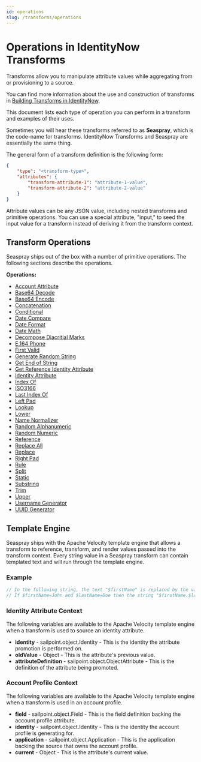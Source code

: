 ```yaml
---
id: operations
slug: /transforms/operations
---
```

# Operations in IdentityNow Transforms

Transforms allow you to manipulate attribute values while aggregating from or provisioning to a source.

You can find more information about the use and construction of transforms in [Building Transforms in IdentityNow](../building_transforms/building_transforms.md#building-transforms-in-identitynow).

This document lists each type of operation you can perform in a transform and examples of their uses.

Sometimes you will hear these transforms referred to as **Seaspray**, which is the code-name for transforms. IdentityNow Transforms and Seaspray are essentially the same thing.

The general form of a transform definition is the following form:

```json
{
    "type": "<transform-type>",
    "attributes": {
        "transform-attribute-1": "attribute-1-value",
        "transform-attribute-2": "attribute-2-value"
    }
}
```

Attribute values can be any JSON value, including nested transforms and primitive operations. You can use a special attribute, "input," to seed the input value for a transform instead of deriving it from the transform context.

## Transform Operations

Seaspray ships out of the box with a number of primitive operations. The following sections describe the operations.

**Operations:**

* [Account Attribute](./operations/account_attribute.md)
* [Base64 Decode](./operations/base64_decode.md)
* [Base64 Encode](./operations/base64_encode.md)
* [Concatenation](./operations/concatenation.md)
* [Conditional](./operations/conditional.md)
* [Date Compare](./operations/date_compare.md)
* [Date Format](./operations/date_format.md)
* [Date Math](./operations/date_math.md)
* [Decompose Diacritial Marks](./operations/decompose_diacritical_marks.md)
* [E.164 Phone](./operations/e164_phone.md)
* [First Valid](./operations/first_valid.md)
* [Generate Random String](./operations/generate_random_string.md)
* [Get End of String](./operations/get_end_of_string.md)
* [Get Reference Identity Attribute](./operations/get_reference_identity_attribute.md)
* [Identity Attribute](./operations/identity_attribute.md)
* [Index Of](./operations/index_of.md)
* [ISO3166](./operations/iso_3166.md)
* [Last Index Of](./operations/last_index_of.md)
* [Left Pad](./operations/left_pad.md)
* [Lookup](./operations/lookup.md)
* [Lower](./operations/lower.md)
* [Name Normalizer](./operations/name_normalizer.md)
* [Random Alphanumeric](./operations/random_alphanumeric.md)
* [Random Numeric](./operations/random_numeric.md)
* [Reference](./operations/reference.md)
* [Replace All](./operations/replace_all.md)
* [Replace](./operations/replace.md)
* [Right Pad](./operations/right_pad.md)
* [Rule](./operations/rule.md)
* [Split](./operations/split.md)
* [Static](./operations/substring.md)
* [Substring](./operations/trim.md)
* [Trim](./operations/trim.md)
* [Upper](./operations/upper.md)
* [Username Generator](./operations/username_generator.md)
* [UUID Generator](./operations/uuid_generator.md)

## Template Engine

Seaspray ships with the Apache Velocity template engine that allows a transform to reference, transform, and render values passed into the transform context. Every string value in a Seaspray transform can contain templated text and will run through the template engine.

### Example

```javascript
// In the following string, the text "$firstName" is replaced by the value of firstName in the template context. The same goes for "$lastName".
// If $firstName=John and $lastName=Doe then the string "$firstName.$lastName" would render as "John.Doe"
```

### Identity Attribute Context

The following variables are available to the Apache Velocity template engine when a transform is used to source an identity attribute.

* **identity** - sailpoint.object.Identity - This is the identity the attribute promotion is performed on.
* **oldValue** - Object - This is the attribute's previous value.
* **attributeDefinition** - sailpoint.object.ObjectAttribute - This is the definition of the attribute being promoted.

### Account Profile Context

The following variables are available to the Apache Velocity template engine when a transform is used in an account profile.

* **field** - sailpoint.object.Field - This is the field definition backing the account profile attribute.
* **identity** - sailpoint.object.Identity - This is the identity the account profile is generating for.
* **application** - sailpoint.object.Application - This is the application backing the source that owns the account profile.
* **current** - Object - This is the attribute's current value.
